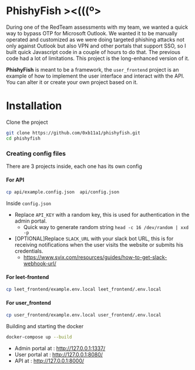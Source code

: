 # PhishyFish ><(((º>

During one of the RedTeam assessments with my team, we wanted a quick way to bypass OTP for Microsoft Outlook. We wanted it to be manually operated and customized as we were doing targeted phishing attacks not only against Outlook but also VPN and other portals that support SSO, so I built quick Javascript code in a couple of hours to do that. The previous code had a lot of limitations. This project is the long-enhanced version of it.

**PhishyFish** is meant to be a framework, the `user_frontend` project is an example of how to implement the user interface and interact with the API. You can alter it or create your own project based on it.

# Installation

Clone the project

```bash
git clone https://github.com/0xb11a1/phishyfish.git
cd phishyfish
```

### Creating config files

There are 3 projects inside, each one has its own config

#### For API

```bash
cp api/example.config.json  api/config.json
```

Inside `config.json`

- Replace `API_KEY` with a random key, this is used for authentication in the admin portal.
  - Quick way to generate random string `head -c 16 /dev/random | xxd -p`
- [OPTIONAL]Replace `SLACK_URL` with your slack bot URL, this is for receiving notifications when the user visits the website or submits his credentials.
  - https://www.svix.com/resources/guides/how-to-get-slack-webhook-url/

#### For leet-frontend

```bash
cp leet_frontend/example.env.local leet_frontend/.env.local
```

#### For user_frontend

```bash
cp user_frontend/example.env.local user_frontend/.env.local
```

Building and starting the docker

```bash
docker-compose up --build
```

- Admin portal at : http://127.0.0.1:1337/
- User portal at : http://127.0.0.1:8080/
- API at : http://127.0.0.1:8000/
